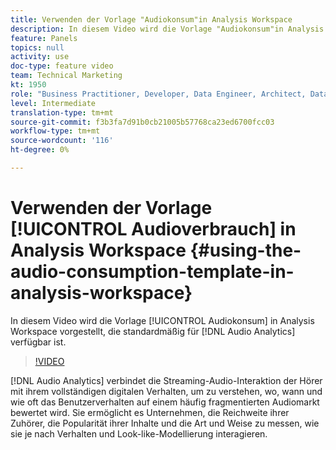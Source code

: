 ```yaml
---
title: Verwenden der Vorlage "Audiokonsum"in Analysis Workspace
description: In diesem Video wird die Vorlage "Audiokonsum"in Analysis Workspace vorgestellt, die im Lieferumfang von Audioanalysen enthalten ist.
feature: Panels
topics: null
activity: use
doc-type: feature video
team: Technical Marketing
kt: 1950
role: "Business Practitioner, Developer, Data Engineer, Architect, Data Architect, Administrator, Leader"
level: Intermediate
translation-type: tm+mt
source-git-commit: f3b3fa7d91b0cb21005b57768ca23ed6700fcc03
workflow-type: tm+mt
source-wordcount: '116'
ht-degree: 0%

---
```



# Verwenden der Vorlage [!UICONTROL Audioverbrauch] in Analysis Workspace {#using-the-audio-consumption-template-in-analysis-workspace}

In diesem Video wird die Vorlage [!UICONTROL Audiokonsum] in Analysis Workspace vorgestellt, die standardmäßig für [!DNL Audio Analytics] verfügbar ist.

>[!VIDEO](https://video.tv.adobe.com/v/23901/?quality=12)

[!DNL Audio Analytics] verbindet die Streaming-Audio-Interaktion der Hörer mit ihrem vollständigen digitalen Verhalten, um zu verstehen, wo, wann und wie oft das Benutzerverhalten auf einem häufig fragmentierten Audiomarkt bewertet wird. Sie ermöglicht es Unternehmen, die Reichweite ihrer Zuhörer, die Popularität ihrer Inhalte und die Art und Weise zu messen, wie sie je nach Verhalten und Look-like-Modellierung interagieren.
